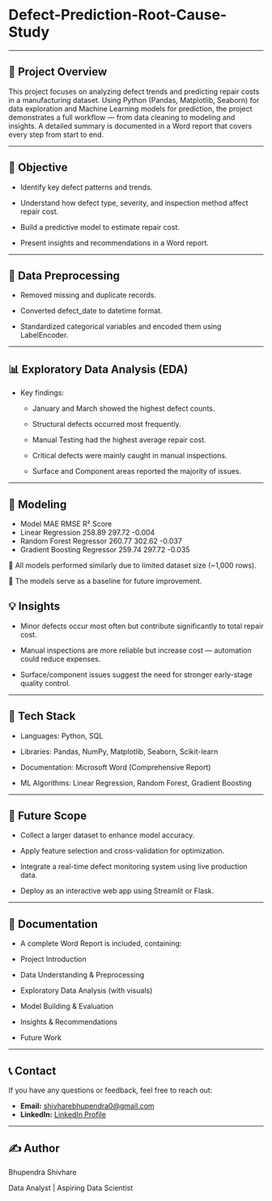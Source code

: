 # Defect-Prediction-Root-Cause-Study

---

## 📘 Project Overview

This project focuses on analyzing defect trends and predicting repair costs in a manufacturing dataset.
Using Python (Pandas, Matplotlib, Seaborn) for data exploration and Machine Learning models for prediction,
the project demonstrates a full workflow — from data cleaning to modeling and insights.
A detailed summary is documented in a Word report that covers every step from start to end.

---

## 🎯 Objective

- Identify key defect patterns and trends.

- Understand how defect type, severity, and inspection method affect repair cost.

- Build a predictive model to estimate repair cost.

- Present insights and recommendations in a Word report.

---

## 🧹 Data Preprocessing

- Removed missing and duplicate records.

- Converted defect_date to datetime format.

- Standardized categorical variables and encoded them using LabelEncoder.

---

## 📊 Exploratory Data Analysis (EDA)

- Key findings:

  - January and March showed the highest defect counts.

  - Structural defects occurred most frequently.

  - Manual Testing had the highest average repair cost.

  - Critical defects were mainly caught in manual inspections.

  - Surface and Component areas reported the majority of issues.

---

## 🤖 Modeling
- Model	                      MAE	    RMSE	   R² Score
- Linear Regression	          258.89	297.72	 -0.004
- Random Forest Regressor	    260.77	302.62	-0.037
- Gradient Boosting Regressor	259.74	297.72	-0.035

🔹 All models performed similarly due to limited dataset size (~1,000 rows).

🔹 The models serve as a baseline for future improvement.

## 💡 Insights

- Minor defects occur most often but contribute significantly to total repair cost.

- Manual inspections are more reliable but increase cost — automation could reduce expenses.

- Surface/component issues suggest the need for stronger early-stage quality control.

---

## 🧠 Tech Stack

- Languages: Python, SQL

- Libraries: Pandas, NumPy, Matplotlib, Seaborn, Scikit-learn

- Documentation: Microsoft Word (Comprehensive Report)

- ML Algorithms: Linear Regression, Random Forest, Gradient Boosting

---

## 🚀 Future Scope

- Collect a larger dataset to enhance model accuracy.

- Apply feature selection and cross-validation for optimization.

- Integrate a real-time defect monitoring system using live production data.

- Deploy as an interactive web app using Streamlit or Flask.

---

## 📄 Documentation

- A complete Word Report is included, containing:

- Project Introduction

- Data Understanding & Preprocessing

- Exploratory Data Analysis (with visuals)

- Model Building & Evaluation

- Insights & Recommendations

- Future Work

---

## 📞 Contact

If you have any questions or feedback, feel free to reach out:

- **Email:** shivharebhupendra0@gmail.com  
- **LinkedIn:** [LinkedIn Profile](https://www.linkedin.com/in/bhupendra-shivhare-a8a02a25b/)

---

## ✍️ Author

Bhupendra Shivhare

Data Analyst | Aspiring Data Scientist




